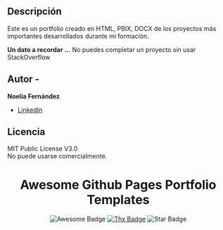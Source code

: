 ## Descripción

Este es un portfolio creado en HTML, PBIX, DOCX de los proyectos más importantes desarrollados durante mi formación.

<strong>Un dato a recordar ...</strong> No puedes completar un proyecto sin usar StackOverflow<br>

## Autor - 
**Noelia Fernández**
* [LinkedIn](https://www.linkedin.com/in/noelia-fernández-pe)

## Licencia

MIT Public License V3.0         
No puede usarse comercialmente.

<h1 align="center">Awesome Github Pages Portfolio Templates</h1>
<div align="center">
<img src="https://cdn.rawgit.com/sindresorhus/awesome/d7305f38d29fed78fa85652e3a63e154dd8e8829/media/badge.svg" alt="Awesome Badge"/>
<a href="https://saythanks.io/to/erwin.lejeune15%40gmail.com?style=flat-square"><img src="https://img.shields.io/badge/Say%20Thanks-!-1EAEDB.svg?style=flat-square" alt="Thx Badge"/></a>
<img src="https://img.shields.io/static/v1?label=%F0%9F%8C%9F&message=If%20Useful&style=style=flat&color=BC4E99" alt="Star Badge"/></a><br>

